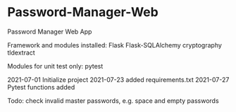 # Password-Manager-Web
Password Manager Web App

Framework and modules installed:
Flask
Flask-SQLAlchemy
cryptography
tldextract

Modules for unit test only:
pytest

2021-07-01  Initialize project
2021-07-23  added requirements.txt
2021-07-27  Pytest functions added

Todo: check invalid master passwords, e.g. space and empty passwords
